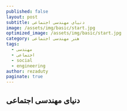 ```yaml
---
published: false
layout: post
subtitle: دنیای مهندسی اجتماعی
image: /assets/img/basic/start.jpg
optimized_image: /assets/img/basic/start.jpg
category: هنر مهندسی اجتماعی
tags:
  - مهندسی
  - اجتماعی
  - social
  - engineering
author: rezaduty
paginate: true
---
```

## دنیای مهندسی اجتماعی

